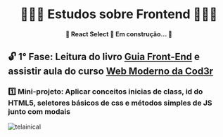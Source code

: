 <h1 align="center">🧙🏻‍♂️ Estudos sobre Frontend 🧙🏻‍♂️</h1>

<h4 align="center"> 
	🚧  React Select 🚀 Em construção...  🚧
</h4>

## 🔓 1° Fase: Leitura do livro [Guia Front-End](https://www.casadocodigo.com.br/products/livro-guia-frontend) e assistir aula do curso [Web Moderno da Cod3r](https://www.udemy.com/course/curso-web/learn/lecture/9710092#overview)

### 1️⃣ Mini-projeto: Aplicar conceitos inicias de class, id do HTML5, seletores básicos de css e métodos simples de JS junto com modais

![telainical](https://user-images.githubusercontent.com/40921734/195960270-09dc517b-e728-47a6-b4cf-b68db4bac8a5.gif)


